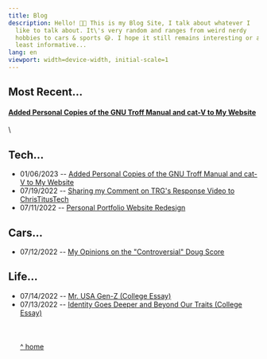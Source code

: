 ```yaml
---
title: Blog
description: Hello! 👋🏽 This is my Blog Site, I talk about whatever I
  like to talk about. It\'s very random and ranges from weird nerdy
  hobbies to cars & sports 😅. I hope it still remains interesting or at
  least informative...
lang: en
viewport: width=device-width, initial-scale=1
---
```


<meta name="color-scheme" content="light dark">

## Most Recent...

#### [Added Personal Copies of the GNU Troff Manual and cat-V to My Website](01062023groff-and-catv-is-now-here) 
\

## Tech...

-   01/06/2023 -- [Added Personal Copies of the GNU Troff Manual and cat-V to My Website](01062023groff-and-catv-is-now-here)
-   07/19/2022 -- [Sharing my Comment on TRG\'s Response Video to
    ChrisTitusTech](07192022sharing-my-comment/)
-   07/11/2022 -- [Personal Portfolio Website
    Redesign](071122personal-pertfolio-website-redesign)

## Cars...

-   07/12/2022 -- [My Opinions on the \"Controversial\" Doug
    Score](071222about-the-controversial-doug-score/)

## Life...

-   07/14/2022 -- [Mr. USA Gen-Z (College Essay)](071422mrusagen-z/)
-   07/13/2022 -- [Identity Goes Deeper and Beyond Our Traits (College
    Essay)](071322identity-goes-deeper-and-beyond-our-traits/)
\
\
\
\
[\^ home](../)
